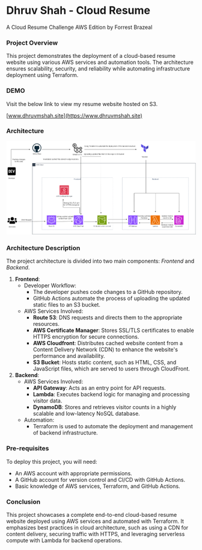 # Dhruv Shah - Cloud Resume
 A Cloud Resume Challenge AWS Edition by Forrest Brazeal

 ### Project Overview
 This project demonstrates the deployment of a cloud-based resume website using various AWS services and automation tools. The architecture ensures scalability, security, and reliability while automating infrastructure deployment using Terraform.

 ### DEMO
 Visit the below link to view my resume website hosted on S3.
 
[www.dhruvmshah.site](https://www.dhruvmshah.site)

### Architecture
![alt text](media/cloudresume-ds.drawio1.png)

### Architecture Description
The project architecture is divided into two main components: *Frontend* and *Backend*.
1. **Frontend**:
    - Developer Workflow:
        - The developer pushes code changes to a GitHub repository.
        - GitHub Actions automate the process of uploading the updated static files to an S3 bucket.
    - AWS Services Involved:
        - **Route 53**: DNS requests and directs them to the appropriate resources.
        - **AWS Certificate Manager**: Stores SSL/TLS certificates to enable HTTPS encryption for secure connections.
        - **AWS Cloudfront**: Distributes cached website content from a Content Delivery Network (CDN) to enhance the website's performance and availability.
        - **S3 Bucket**: Hosts static content, such as HTML, CSS, and JavaScript files, which are served to users through CloudFront.
2. **Backend**:
    - AWS Services Involved:
        - **API Gateway**: Acts as an entry point for API requests.
        - **Lambda**: Executes backend logic for managing and processing visitor data.
        - **DynamoDB**: Stores and retrieves visitor counts in a highly scalable and low-latency NoSQL database.
    - Automation:
        - Terraform is used to automate the deployment and management of backend infrastructure.

### Pre-requisites
To deploy this project, you will need:
- An AWS account with appropriate permissions.
- A GitHub account for version control and CI/CD with GitHub Actions.
- Basic knowledge of AWS services, Terraform, and GitHub Actions.

### Conclusion
This project showcases a complete end-to-end cloud-based resume website deployed using AWS services and automated with Terraform. It emphasizes best practices in cloud architecture, such as using a CDN for content delivery, securing traffic with HTTPS, and leveraging serverless compute with Lambda for backend operations.

